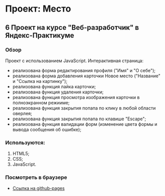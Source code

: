# Проект: Место

## 6 Проект на курсе "Веб-разработчик" в Яндекс-Практикуме

### Обзор

Проект с использованием JavaScript.
Интерактивная страница:

- реализована форма редактирования профиля ("Имя" и "О себе");
- реализована форма добавления карточки Новое место ("Название" и "Ссылка на картинку");
- реализована функция лайка карточки;
- реализована функция удаления карточки;
- реализована функция просмотра изображения карточки в полноэкранном режииме;
- реализована функция закрытия попапа по клику в любой области оверлея;
- реализована функция закрытия попапа по клавише "Escape";
- реализована функция валидации форм (изменение цвета формы и вывода сообщения об ошибке);

### Используются:

1. HTML5;
2. CSS;
3. JavaScript.

### Посмотреть в браузере

- [Ссылка на github-pages](https://pavelsmcom.github.io/mesto/)
